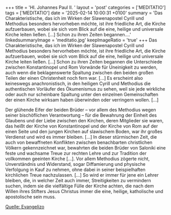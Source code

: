 +++
title = 'Hl. Johannes Paul II.  '
layout = 'post'
categories = ['MEDITATIO']
tags = ['MEDITATIO']
date = '2025-02-14 10:00:31 +0100'
summary = 'Das Charakteristische, das ich im Wirken der Slawenapostel Cyrill und Methodius besonders hervorheben möchte, ist ihre friedliche Art, die Kirche aufzuerbauen, wobei sie sich vom Blick auf die eine, heilige und universale Kirche leiten ließen. [...] Schon zu ihren Zeiten begannen....'
linkedsummaryImage = 'meditatio.jpg'
keepImageRatio = 'true'
+++
Das Charakteristische, das ich im Wirken der Slawenapostel Cyrill und Methodius besonders hervorheben möchte, ist ihre friedliche Art, die Kirche aufzuerbauen, wobei sie sich vom Blick auf die eine, heilige und universale Kirche leiten ließen. [...] Schon zu ihren Zeiten begannen die Unterschiede zwischen Konstantinopel und Rom Vorwände für Uneinigkeit zu werden, auch wenn die beklagenswerte Spaltung zwischen den beiden großen Teilen der einen Christenheit noch fern war.<!--more--> [...] Es erscheint also keineswegs anachronistisch, in den heiligen Cyrill und Methodius die authentischen Vorläufer des Ökumenismus zu sehen, weil sie jede wirkliche oder auch nur scheinbare Spaltung unter den einzelnen Gemeinschaften der einen Kirche wirksam haben überwinden oder verringern wollen. [...]
 
Der glühende Eifer der beiden Brüder – vor allem des Methodius wegen seiner bischöflichen Verantwortung – für die Bewahrung der Einheit des Glaubens und der Liebe zwischen den Kirchen, deren Mitglieder sie waren, das heißt der Kirche von Konstantinopel und der Kirche von Rom auf der einen Seite und den jungen Kirchen auf slawischem Boden, war ihr großes Verdienst und wird es immer bleiben. [...] In dieser stürmischen Zeit, die auch von bewaffneten Konflikten zwischen benachbarten christlichen Völkern gekennzeichnet war, bewahrten die beiden Brüder von Saloniki eine feste und wachsame Treue zur rechten Lehre und zur Tradition der vollkommen geeinten Kirche [...]. Vor allem Methodius zögerte nicht, Unverständnis und Widerstand, sogar Diffamierung und physische Verfolgung in Kauf zu nehmen, ohne dabei in seiner beispielhaften kirchlichen Treue nachzulassen. [...] So wird er immer für jene ein Lehrer bleiben, die, in welcher Zeit auch immer, Streitigkeiten zu vermindern suchen, indem sie die vielfältige Fülle der Kirche achten, die nach dem Willen ihres Stifters Jesus Christus immer die eine, heilige, katholische und apostolische sein muss.
 


[Quelle: Evangelizo](https://evangeliumtagfuertag.org/DE/gospel)
